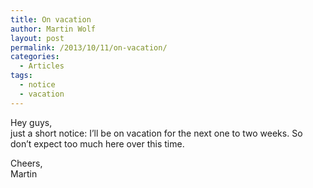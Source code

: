 ```yaml
---
title: On vacation
author: Martin Wolf
layout: post
permalink: /2013/10/11/on-vacation/
categories:
  - Articles
tags:
  - notice
  - vacation
---
```

Hey guys,  
just a short notice: I&#8217;ll be on vacation for the next one to two weeks. So don&#8217;t expect too much here over this time.

Cheers,  
Martin